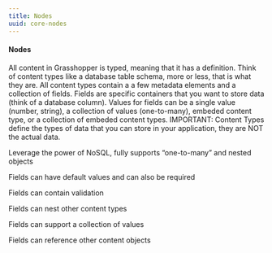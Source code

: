 ```yaml
---
title: Nodes
uuid: core-nodes
---
```

#### Nodes

All content in Grasshopper is typed, meaning that it has a definition. Think of content types like a database table schema, more or less, that is what they are. All content types contain a a few metadata elements and a collection of fields. Fields are specific containers that you want to store data (think of a database column). Values for fields can be a single value (number, string), a collection of values (one-to-many), embeded content type, or a collection of embeded content types. IMPORTANT: Content Types define the types of data that you can store in your application, they are NOT the actual data.

Leverage the power of NoSQL, fully supports “one-to-many” and nested objects

Fields can have default values and can also be required

Fields can contain validation

Fields can nest other content types

Fields can support a collection of values

Fields can reference other content objects